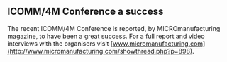 ## ICOMM/4M Conference a success

The recent ICOMM/4M Conference is reported, by MICROmanufacturing magazine, to have been a great success. For a full report and video interviews with the organisers visit [www.micromanufacturing.com](http://www.micromanufacturing.com/showthread.php?p=898).